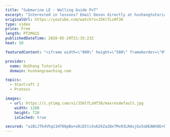 ```yaml
---
title: "Submarine LE - Walling Guide PvT"
excerpt: "Interested in lessons? Email Devon directly at hushangtutorials@outlook.com ------------------------------------------------------------------------------------------------------- Want to support HuShang Tutorials directly? Patreon is a website where you can contribute a monthly donation that will help"
originalUrl: https://youtube.com/watch?v=J56lfLzHf30
type: video
price: Free
length: PT2M41S
publishedDateTime: 2020-05-29T21:35:23Z
heat: 50

featuredContent: "<iframe width=\"800\" height=\"500\" frameborder=\"0\" src=\"https://www.youtube.com/embed/J56lfLzHf30\" allow=\"accelerometer; autoplay; encrypted-media; gyroscope; picture-in-picture\" allowfullscreen></iframe>"

provider:
  name: HuShang Tutorials
  domain: hushangcoaching.com

topics:
  - StarCraft 2
  - Protoss

images:
  - url: https://i.ytimg.com/vi/J56lfLzHf30/maxresdefault.jpg
    width: 1280
    height: 720
    isCached: true

secured: "uiBiJTk4Vhq11H766pBu+a9iDItcXu62kZa2QxTMv03LRAxjGs5oDEAWVQG+kcGOVB8CTteQ40eEBw8TQ+4VspriHhc0cCIDa0/OQl1jsJRWl9TVORfj03ca5gwrDM4duKnnaKubGcrRFYfQ8qF/Yad2Wykvp2jVIyRLsWTwjr8zZCpR6ov7O+dfsqk2PZ3G5/gQW8uiJSWzS3eyaxx8CpxJqRdY9RcAsl5WiAXfz+8vJMZu+9YYa4TSJrwuIP0ZK9wOM8nGEbIiDpOa6j97ymLObRiVMsqhLYz+6UcWi2QHqWHkk1+kK6Sg6Dfb1tvZjk0X6w+3huiOFfTGWGu3+MjNrJUfxM7s+Q7kiyZthnXQD7v3yIqFyszVQOnY9xxeS+qJguw+8ObbLcJhYM+5HBB4Ppcr2dosR/jC/4PKPTw=;pPzxUM8JJcXKzA9n4bdhrg=="
---
```


